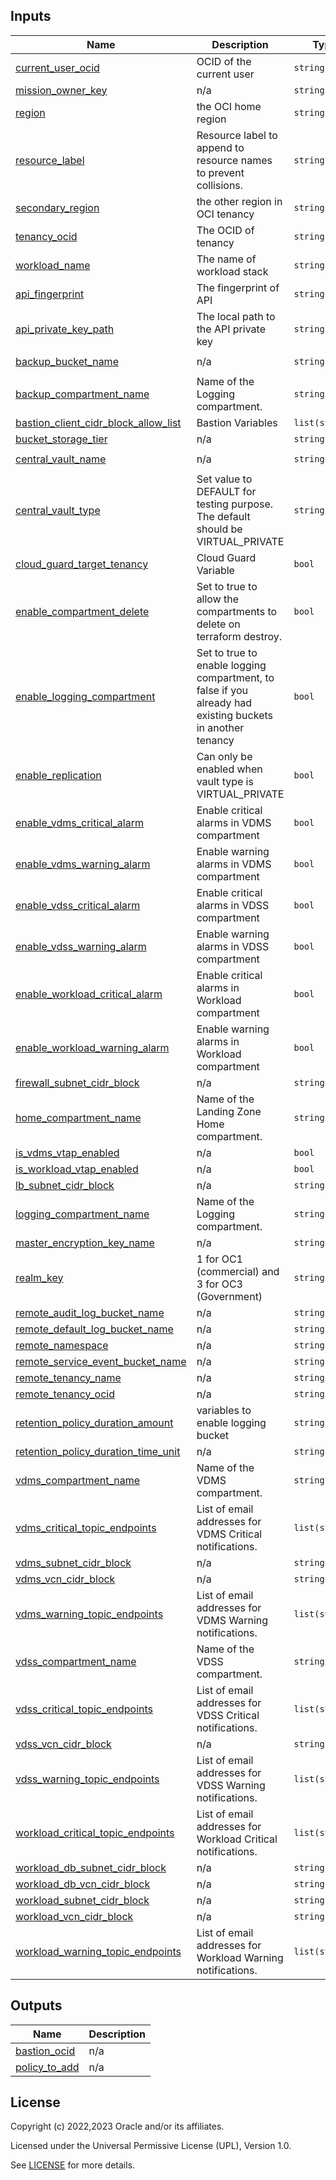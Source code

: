 ## Inputs

| Name | Description | Type | Default | Required |
|------|-------------|------|---------|:--------:|
| <a name="input_current_user_ocid"></a> [current\_user\_ocid](#input\_current\_user\_ocid) | OCID of the current user | `string` | n/a | yes |
| <a name="input_mission_owner_key"></a> [mission\_owner\_key](#input\_mission\_owner\_key) | n/a | `string` | n/a | yes |
| <a name="input_region"></a> [region](#input\_region) | the OCI home region | `string` | n/a | yes |
| <a name="input_resource_label"></a> [resource\_label](#input\_resource\_label) | Resource label to append to resource names to prevent collisions. | `string` | n/a | yes |
| <a name="input_secondary_region"></a> [secondary\_region](#input\_secondary\_region) | the other region in OCI tenancy | `string` | n/a | yes |
| <a name="input_tenancy_ocid"></a> [tenancy\_ocid](#input\_tenancy\_ocid) | The OCID of tenancy | `string` | n/a | yes |
| <a name="input_workload_name"></a> [workload\_name](#input\_workload\_name) | The name of workload stack | `string` | n/a | yes |
| <a name="input_api_fingerprint"></a> [api\_fingerprint](#input\_api\_fingerprint) | The fingerprint of API | `string` | `""` | no |
| <a name="input_api_private_key_path"></a> [api\_private\_key\_path](#input\_api\_private\_key\_path) | The local path to the API private key | `string` | `""` | no |
| <a name="input_backup_bucket_name"></a> [backup\_bucket\_name](#input\_backup\_bucket\_name) | n/a | `string` | `"OCI-SCCA-LZ-IAC-Backup"` | no |
| <a name="input_backup_compartment_name"></a> [backup\_compartment\_name](#input\_backup\_compartment\_name) | Name of the Logging compartment. | `string` | `"OCI-SCCA-LZ-IAC-TF-Configbackup"` | no |
| <a name="input_bastion_client_cidr_block_allow_list"></a> [bastion\_client\_cidr\_block\_allow\_list](#input\_bastion\_client\_cidr\_block\_allow\_list) | Bastion Variables | `list(string)` | `[]` | no |
| <a name="input_bucket_storage_tier"></a> [bucket\_storage\_tier](#input\_bucket\_storage\_tier) | n/a | `string` | `"Archive"` | no |
| <a name="input_central_vault_name"></a> [central\_vault\_name](#input\_central\_vault\_name) | n/a | `string` | `"OCI-SCCA-LZ-Central-Vault"` | no |
| <a name="input_central_vault_type"></a> [central\_vault\_type](#input\_central\_vault\_type) | Set value to DEFAULT for testing purpose. The default should be VIRTUAL\_PRIVATE | `string` | `"DEFAULT"` | no |
| <a name="input_cloud_guard_target_tenancy"></a> [cloud\_guard\_target\_tenancy](#input\_cloud\_guard\_target\_tenancy) | Cloud Guard Variable | `bool` | `false` | no |
| <a name="input_enable_compartment_delete"></a> [enable\_compartment\_delete](#input\_enable\_compartment\_delete) | Set to true to allow the compartments to delete on terraform destroy. | `bool` | `true` | no |
| <a name="input_enable_logging_compartment"></a> [enable\_logging\_compartment](#input\_enable\_logging\_compartment) | Set to true to enable logging compartment, to false if you already had existing buckets in another tenancy | `bool` | `true` | no |
| <a name="input_enable_vault_replication"></a> [enable\_replication](#input\_enable\_replication) | Can only be enabled when vault type is VIRTUAL\_PRIVATE | `bool` | `false` | no |
| <a name="input_enable_vdms_critical_alarm"></a> [enable\_vdms\_critical\_alarm](#input\_enable\_vdms\_critical\_alarm) | Enable critical alarms in VDMS compartment | `bool` | `false` | no |
| <a name="input_enable_vdms_warning_alarm"></a> [enable\_vdms\_warning\_alarm](#input\_enable\_vdms\_warning\_alarm) | Enable warning alarms in VDMS compartment | `bool` | `false` | no |
| <a name="input_enable_vdss_critical_alarm"></a> [enable\_vdss\_critical\_alarm](#input\_enable\_vdss\_critical\_alarm) | Enable critical alarms in VDSS compartment | `bool` | `false` | no |
| <a name="input_enable_vdss_warning_alarm"></a> [enable\_vdss\_warning\_alarm](#input\_enable\_vdss\_warning\_alarm) | Enable warning alarms in VDSS compartment | `bool` | `false` | no |
| <a name="input_enable_workload_critical_alarm"></a> [enable\_workload\_critical\_alarm](#input\_enable\_workload\_critical\_alarm) | Enable critical alarms in Workload compartment | `bool` | `false` | no |
| <a name="input_enable_workload_warning_alarm"></a> [enable\_workload\_warning\_alarm](#input\_enable\_workload\_warning\_alarm) | Enable warning alarms in Workload compartment | `bool` | `false` | no |
| <a name="input_firewall_subnet_cidr_block"></a> [firewall\_subnet\_cidr\_block](#input\_firewall\_subnet\_cidr\_block) | n/a | `string` | `"192.168.0.0/25"` | no |
| <a name="input_home_compartment_name"></a> [home\_compartment\_name](#input\_home\_compartment\_name) | Name of the Landing Zone Home compartment. | `string` | `"OCI-SCCA-LZ-Home"` | no |
| <a name="input_is_vdms_vtap_enabled"></a> [is\_vdms\_vtap\_enabled](#input\_is\_vdms\_vtap\_enabled) | n/a | `bool` | `false` | no |
| <a name="input_is_workload_vtap_enabled"></a> [is\_workload\_vtap\_enabled](#input\_is\_workload\_vtap\_enabled) | n/a | `bool` | `false` | no |
| <a name="input_lb_subnet_cidr_block"></a> [lb\_subnet\_cidr\_block](#input\_lb\_subnet\_cidr\_block) | n/a | `string` | `"192.168.0.128/25"` | no |
| <a name="input_logging_compartment_name"></a> [logging\_compartment\_name](#input\_logging\_compartment\_name) | Name of the Logging compartment. | `string` | `"OCI-SCCA-LZ-Logging"` | no |
| <a name="input_master_encryption_key_name"></a> [master\_encryption\_key\_name](#input\_master\_encryption\_key\_name) | n/a | `string` | `"OCI-SCCA-LZ-MSK"` | no |
| <a name="input_realm_key"></a> [realm\_key](#input\_realm\_key) | 1 for OC1 (commercial) and 3 for OC3 (Government) | `string` | `"1"` | no |
| <a name="input_remote_audit_log_bucket_name"></a> [remote\_audit\_log\_bucket\_name](#input\_remote\_audit\_log\_bucket\_name) | n/a | `string` | `""` | no |
| <a name="input_remote_default_log_bucket_name"></a> [remote\_default\_log\_bucket\_name](#input\_remote\_default\_log\_bucket\_name) | n/a | `string` | `""` | no |
| <a name="input_remote_namespace"></a> [remote\_namespace](#input\_remote\_namespace) | n/a | `string` | `""` | no |
| <a name="input_remote_service_event_bucket_name"></a> [remote\_service\_event\_bucket\_name](#input\_remote\_service\_event\_bucket\_name) | n/a | `string` | `""` | no |
| <a name="input_remote_tenancy_name"></a> [remote\_tenancy\_name](#input\_remote\_tenancy\_name) | n/a | `string` | `""` | no |
| <a name="input_remote_tenancy_ocid"></a> [remote\_tenancy\_ocid](#input\_remote\_tenancy\_ocid) | n/a | `string` | `""` | no |
| <a name="input_retention_policy_duration_amount"></a> [retention\_policy\_duration\_amount](#input\_retention\_policy\_duration\_amount) | variables to enable logging bucket | `string` | `"1"` | no |
| <a name="input_retention_policy_duration_time_unit"></a> [retention\_policy\_duration\_time\_unit](#input\_retention\_policy\_duration\_time\_unit) | n/a | `string` | `"DAYS"` | no |
| <a name="input_vdms_compartment_name"></a> [vdms\_compartment\_name](#input\_vdms\_compartment\_name) | Name of the VDMS compartment. | `string` | `"OCI-SCCA-LZ-VDMS"` | no |
| <a name="input_vdms_critical_topic_endpoints"></a> [vdms\_critical\_topic\_endpoints](#input\_vdms\_critical\_topic\_endpoints) | List of email addresses for VDMS Critical notifications. | `list(string)` | `[]` | no |
| <a name="input_vdms_subnet_cidr_block"></a> [vdms\_subnet\_cidr\_block](#input\_vdms\_subnet\_cidr\_block) | n/a | `string` | `"192.168.1.0/24"` | no |
| <a name="input_vdms_vcn_cidr_block"></a> [vdms\_vcn\_cidr\_block](#input\_vdms\_vcn\_cidr\_block) | n/a | `string` | `"192.168.1.0/24"` | no |
| <a name="input_vdms_warning_topic_endpoints"></a> [vdms\_warning\_topic\_endpoints](#input\_vdms\_warning\_topic\_endpoints) | List of email addresses for VDMS Warning notifications. | `list(string)` | `[]` | no |
| <a name="input_vdss_compartment_name"></a> [vdss\_compartment\_name](#input\_vdss\_compartment\_name) | Name of the VDSS compartment. | `string` | `"OCI-SCCA-LZ-VDSS"` | no |
| <a name="input_vdss_critical_topic_endpoints"></a> [vdss\_critical\_topic\_endpoints](#input\_vdss\_critical\_topic\_endpoints) | List of email addresses for VDSS Critical notifications. | `list(string)` | `[]` | no |
| <a name="input_vdss_vcn_cidr_block"></a> [vdss\_vcn\_cidr\_block](#input\_vdss\_vcn\_cidr\_block) | n/a | `string` | `"192.168.0.0/24"` | no |
| <a name="input_vdss_warning_topic_endpoints"></a> [vdss\_warning\_topic\_endpoints](#input\_vdss\_warning\_topic\_endpoints) | List of email addresses for VDSS Warning notifications. | `list(string)` | `[]` | no |
| <a name="input_workload_critical_topic_endpoints"></a> [workload\_critical\_topic\_endpoints](#input\_workload\_critical\_topic\_endpoints) | List of email addresses for Workload Critical notifications. | `list(string)` | `[]` | no |
| <a name="input_workload_db_subnet_cidr_block"></a> [workload\_db\_subnet\_cidr\_block](#input\_workload\_db\_subnet\_cidr\_block) | n/a | `string` | `"192.168.3.0/24"` | no |
| <a name="input_workload_db_vcn_cidr_block"></a> [workload\_db\_vcn\_cidr\_block](#input\_workload\_db\_vcn\_cidr\_block) | n/a | `string` | `"192.168.3.0/24"` | no |
| <a name="input_workload_subnet_cidr_block"></a> [workload\_subnet\_cidr\_block](#input\_workload\_subnet\_cidr\_block) | n/a | `string` | `"192.168.2.0/24"` | no |
| <a name="input_workload_vcn_cidr_block"></a> [workload\_vcn\_cidr\_block](#input\_workload\_vcn\_cidr\_block) | n/a | `string` | `"192.168.2.0/24"` | no |
| <a name="input_workload_warning_topic_endpoints"></a> [workload\_warning\_topic\_endpoints](#input\_workload\_warning\_topic\_endpoints) | List of email addresses for Workload Warning notifications. | `list(string)` | `[]` | no |

## Outputs

| Name | Description |
|------|-------------|
| <a name="output_bastion_ocid"></a> [bastion\_ocid](#output\_bastion\_ocid) | n/a |
| <a name="output_policy_to_add"></a> [policy\_to\_add](#output\_policy\_to\_add) | n/a |

## License

Copyright (c) 2022,2023 Oracle and/or its affiliates.

Licensed under the Universal Permissive License (UPL), Version 1.0.

See [LICENSE](./LICENSE) for more details.
